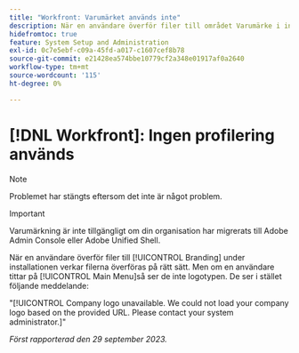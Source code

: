 ```yaml
---
title: "Workfront: Varumärket används inte"
description: När en användare överför filer till området Varumärke i installationsprogrammet verkar filerna överföras korrekt. Om en användare däremot visar huvudmenyn visas inte logotypen. I stället visas ett felmeddelande.
hidefromtoc: true
feature: System Setup and Administration
exl-id: 0c7e5ebf-c09a-45fd-a017-c1607cef8b78
source-git-commit: e21428ea574bbe10779cf2a348e01917af0a2640
workflow-type: tm+mt
source-wordcount: '115'
ht-degree: 0%

---
```


# [!DNL Workfront]: Ingen profilering används

>[!NOTE]
>
>Problemet har stängts eftersom det inte är något problem.

>[!IMPORTANT]
>
>Varumärkning är inte tillgängligt om din organisation har migrerats till Adobe Admin Console eller Adobe Unified Shell.

När en användare överför filer till [!UICONTROL Branding] under installationen verkar filerna överföras på rätt sätt. Men om en användare tittar på [!UICONTROL Main Menu]så ser de inte logotypen. De ser i stället följande meddelande:

&quot;[!UICONTROL Company logo unavailable. We could not load your company logo based on the provided URL. Please contact your system administrator.]&quot;

_Först rapporterad den 29 september 2023._
